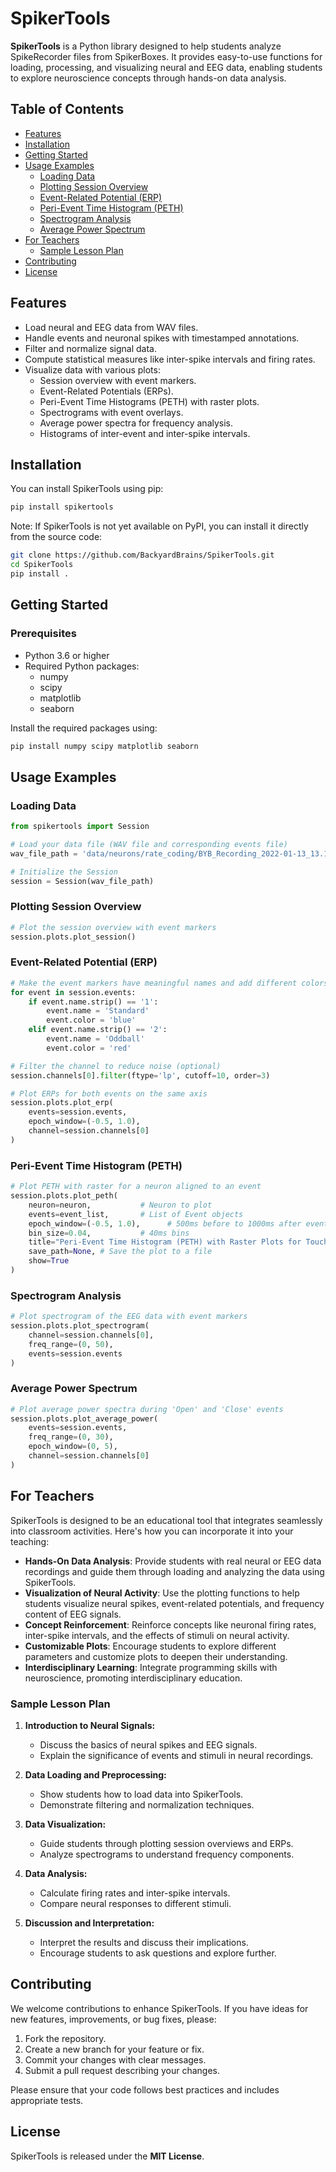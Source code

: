 # SpikerTools

**SpikerTools** is a Python library designed to help students analyze SpikeRecorder files from SpikerBoxes. It provides easy-to-use functions for loading, processing, and visualizing neural and EEG data, enabling students to explore neuroscience concepts through hands-on data analysis.

## Table of Contents

- [Features](#features)
- [Installation](#installation)
- [Getting Started](#getting-started)
- [Usage Examples](#usage-examples)
  - [Loading Data](#loading-data)
  - [Plotting Session Overview](#plotting-session-overview)
  - [Event-Related Potential (ERP)](#event-related-potential-erp)
  - [Peri-Event Time Histogram (PETH)](#peri-event-time-histogram-peth)
  - [Spectrogram Analysis](#spectrogram-analysis)
  - [Average Power Spectrum](#average-power-spectrum)
- [For Teachers](#for-teachers)
  - [Sample Lesson Plan](#sample-lesson-plan)
- [Contributing](#contributing)
- [License](#license)

## Features

- Load neural and EEG data from WAV files.
- Handle events and neuronal spikes with timestamped annotations.
- Filter and normalize signal data.
- Compute statistical measures like inter-spike intervals and firing rates.
- Visualize data with various plots:
  - Session overview with event markers.
  - Event-Related Potentials (ERPs).
  - Peri-Event Time Histograms (PETH) with raster plots.
  - Spectrograms with event overlays.
  - Average power spectra for frequency analysis.
  - Histograms of inter-event and inter-spike intervals.

## Installation

You can install SpikerTools using pip:

```bash
pip install spikertools
```

Note: If SpikerTools is not yet available on PyPI, you can install it directly from the source code:

```bash
git clone https://github.com/BackyardBrains/SpikerTools.git
cd SpikerTools
pip install .
```

## Getting Started

### Prerequisites

- Python 3.6 or higher
- Required Python packages:
  - numpy
  - scipy
  - matplotlib
  - seaborn

Install the required packages using:

```bash
pip install numpy scipy matplotlib seaborn
```

## Usage Examples

### Loading Data

```python
from spikertools import Session

# Load your data file (WAV file and corresponding events file)
wav_file_path = 'data/neurons/rate_coding/BYB_Recording_2022-01-13_13.18.29.wav'

# Initialize the Session
session = Session(wav_file_path)
```

### Plotting Session Overview

```python
# Plot the session overview with event markers
session.plots.plot_session()
```

### Event-Related Potential (ERP)

```python
# Make the event markers have meaningful names and add different colors to differntiate on the same plot
for event in session.events:
    if event.name.strip() == '1':
        event.name = 'Standard'
        event.color = 'blue'
    elif event.name.strip() == '2':
        event.name = 'Oddball'
        event.color = 'red'

# Filter the channel to reduce noise (optional)
session.channels[0].filter(ftype='lp', cutoff=10, order=3)

# Plot ERPs for both events on the same axis
session.plots.plot_erp(
    events=session.events,
    epoch_window=(-0.5, 1.0),
    channel=session.channels[0]
)
```

### Peri-Event Time Histogram (PETH)

```python
# Plot PETH with raster for a neuron aligned to an event
session.plots.plot_peth(
    neuron=neuron,           # Neuron to plot
    events=event_list,       # List of Event objects
    epoch_window=(-0.5, 1.0),      # 500ms before to 1000ms after event
    bin_size=0.04,           # 40ms bins
    title="Peri-Event Time Histogram (PETH) with Raster Plots for Touch Pressure Events", # Add a custom title
    save_path=None, # Save the plot to a file
    show=True
)
```

### Spectrogram Analysis

```python
# Plot spectrogram of the EEG data with event markers
session.plots.plot_spectrogram(
    channel=session.channels[0],
    freq_range=(0, 50),
    events=session.events
)
```

### Average Power Spectrum

```python
# Plot average power spectra during 'Open' and 'Close' events
session.plots.plot_average_power(
    events=session.events,
    freq_range=(0, 30),
    epoch_window=(0, 5),
    channel=session.channels[0]
)
```

## For Teachers

SpikerTools is designed to be an educational tool that integrates seamlessly into classroom activities. Here's how you can incorporate it into your teaching:

- **Hands-On Data Analysis**: Provide students with real neural or EEG data recordings and guide them through loading and analyzing the data using SpikerTools.
- **Visualization of Neural Activity**: Use the plotting functions to help students visualize neural spikes, event-related potentials, and frequency content of EEG signals.
- **Concept Reinforcement**: Reinforce concepts like neuronal firing rates, inter-spike intervals, and the effects of stimuli on neural activity.
- **Customizable Plots**: Encourage students to explore different parameters and customize plots to deepen their understanding.
- **Interdisciplinary Learning**: Integrate programming skills with neuroscience, promoting interdisciplinary education.

### Sample Lesson Plan

1. **Introduction to Neural Signals:**
   - Discuss the basics of neural spikes and EEG signals.
   - Explain the significance of events and stimuli in neural recordings.
   
2. **Data Loading and Preprocessing:**
   - Show students how to load data into SpikerTools.
   - Demonstrate filtering and normalization techniques.

3. **Data Visualization:**
   - Guide students through plotting session overviews and ERPs.
   - Analyze spectrograms to understand frequency components.

4. **Data Analysis:**
   - Calculate firing rates and inter-spike intervals.
   - Compare neural responses to different stimuli.

5. **Discussion and Interpretation:**
   - Interpret the results and discuss their implications.
   - Encourage students to ask questions and explore further.

## Contributing

We welcome contributions to enhance SpikerTools. If you have ideas for new features, improvements, or bug fixes, please:

1. Fork the repository.
2. Create a new branch for your feature or fix.
3. Commit your changes with clear messages.
4. Submit a pull request describing your changes.

Please ensure that your code follows best practices and includes appropriate tests.

## License

SpikerTools is released under the **MIT License**.
